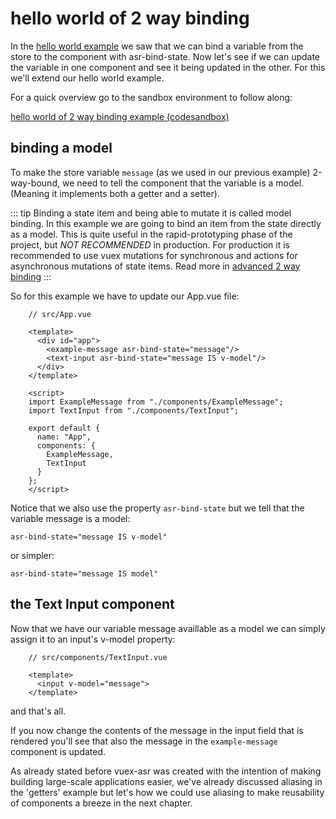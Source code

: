 # hello world of 2 way binding

In the [hello world example](./hello-world-example.html) we saw that we can bind a variable from the store to the component with asr-bind-state. Now let's see if we can update the variable in one component and see it being updated in the other. For this we'll extend our hello world example.

For a quick overview go to the sandbox environment to follow along:

[hello world of 2 way binding example (codesandbox)](https://codesandbox.io/s/manual-hello-world-of-2-way-binding-lcjpx)

## binding a model

To make the store variable `message` (as we used in our previous example) 2-way-bound, we need to tell the component that the variable is a model. (Meaning it implements both a getter and a setter).

::: tip
Binding a state item and being able to mutate it is called model binding. In this example we are going to bind an item from the state directly as a model. This is quite useful in the rapid-prototyping phase of the project, but *NOT RECOMMENDED* in production. For production it is recommended to use vuex mutations for synchronous and actions for asynchronous mutations of state items. Read more in [advanced 2 way binding](./advanced-2-way-binding.html)
::: 

So for this example we have to update our App.vue file:
```vue{6}
    // src/App.vue
    
    <template>
      <div id="app">
        <example-message asr-bind-state="message"/>
        <text-input asr-bind-state="message IS v-model"/>
      </div>
    </template>
    
    <script>
    import ExampleMessage from "./components/ExampleMessage";
    import TextInput from "./components/TextInput";
    
    export default {
      name: "App",
      components: {
        ExampleMessage,
    	TextInput
      }
    };
    </script>
```
Notice that we also use the property `asr-bind-state` but we tell that the variable message is a model: 

`asr-bind-state="message IS v-model"` 

or simpler:

`asr-bind-state="message IS model"`

## the Text Input component

Now that we have our variable message availlable as a model we can simply assign it to an input's v-model property:
```vue{4}
    // src/components/TextInput.vue
    
    <template>
      <input v-model="message">
    </template>
```
and that's all.

If you now change the contents of the message in the input field that is rendered you'll see that also the message in the `example-message` component is updated.

As already stated before vuex-asr was created with the intention of making building large-scale applications easier, we've already discussed aliasing in the 'getters' example but let's how we could use aliasing to make reusability of components a breeze in the next chapter.